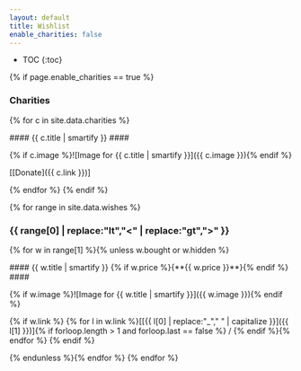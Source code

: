 ```yaml
---
layout: default
title: Wishlist
enable_charities: false
---
```

* TOC
{:toc}

{% if page.enable_charities == true %}
### Charities ###
{% for c in site.data.charities %}

<div class="tile" markdown="1">
#### {{ c.title | smartify }} ####

{% if c.image %}![Image for {{ c.title | smartify }}]({{ c.image }}){% endif %}

<span>[[Donate]({{ c.link }})]</span>
</div>
{% endfor %}
{% endif %}

{% for range in site.data.wishes %}
### {{ range[0] | replace:"lt","<" | replace:"gt",">" }} ###

{% for w in range[1] %}{% unless w.bought or w.hidden %}

<div class="tile" markdown="1">
#### {{ w.title | smartify }} {% if w.price %}<span style="white-space:nowrap">{**{{ w.price }}**}</span>{% endif %} ####

{% if w.image %}![Image for {{ w.title | smartify }}]({{ w.image }}){% endif %}

{% if w.link %}
<span>{% for l in w.link %}[[{{ l[0] | replace:"_"," " | capitalize }}]({{ l[1] }})]{% if forloop.length > 1 and forloop.last == false %} / {% endif %}{% endfor %}</span>
{% endif %}
</div>
{% endunless %}{% endfor %}
{% endfor %}
